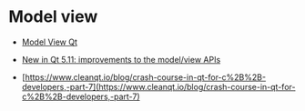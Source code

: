 # Model view

- [Model View Qt](https://www.cleanqt.io/blog/crash-course-in-qt-for-c%2B%2B-developers,-part-5)
- [New in Qt 5.11: improvements to the model/view APIs](https://www.kdab.com/new-in-qt-5-11-improvements-to-the-model-view-apis-part-1/)

- [https://www.cleanqt.io/blog/crash-course-in-qt-for-c%2B%2B-developers,-part-7](https://www.cleanqt.io/blog/crash-course-in-qt-for-c%2B%2B-developers,-part-7)
